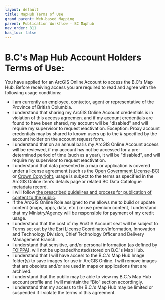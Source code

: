```yaml
---
layout: default
title: MapHub Terms of Use
grand_parent: Web-based Mapping
parent: Publication Workflow - BC Maphub
nav_order: 811
has_toc: false
---
```


#  B.C's Map Hub Account Holders Terms of Use:

You have applied for an ArcGIS Online Account to access the B.C's Map Hub. Before receiving access you are required to read and agree with the following usage conditions:

- I am currently an employee, contactor, agent or representative of the Province of British Columbia.
- I understand that sharing my ArcGIS Online Account credentials is in violation of this access agreement and if my account credentials are found to have been shared, my account will be "disabled" and will require my supervisor to request reactivation.  Exception:  Proxy account credentials may by shared to known users up to the # specified
by the account holder on the account request form.
- I understand that on an annual basis my ArcGIS Online Account access will be reviewed, if my account has not be accessed for a pre-determined period of time (such as a year), it will be "disabled", and will require my supervisor to request reactivation.
- I understand that data presented in a map or application is covered under a license agreement (such as the <a href="http://www.data.gov.bc.ca/dbc/about/open_data.page"><U>Open Government License-BC</u></a>) or <a href="http://www2.gov.bc.ca/gov/content/home/copyright"><u>Crown Copyright</u></a>, usage is subject to the terms as specified in the ArcGIS Online item’s details page or related BC Data Catalogue metadata record.
- I will follow <a href="http://www2.gov.bc.ca/gov/content/governments/about-the-bc-government/databc/geographic-data-and-services/agol"><u>the prescribed guidelines and process for publication of content to the public</u></a>.
- If the ArcGIS Online Role assigned to me allows me to build or update content (maps, apps, data, etc.) or use premium content, I understand that my Ministry/Agency will be responsible for payment of my credit usage.
- I understand that the cost of my ArcGIS Account seat will be subject to Terms set out by the Esri License Coordinator/Information, Innovation and Technology Division, Chief Technology Officer and Delivery Management
Branch.
- I understand that sensitive, and/or personal information (as defined by <a href="http://www.bclaws.ca/Recon/document/ID/freeside/96165_00"><u>FOIPPA</u></a>), will not be uploaded/hosted/stored on B.C.'s Map Hub.
- I understand that I will have access to the B.C.'s Map Hub Image folder(s) to save images for use in ArcGIS Online.  I will remove images that are obsolete and/or are used in maps or applications that are archived.
- I understand that the public may be able to view my B.C.’s Map Hub account profile and I will maintain the “Bio” section accordingly.
- I understand that my access to the B.C.'s Map Hub may be limited or suspended if I violate the terms of this agreement.

